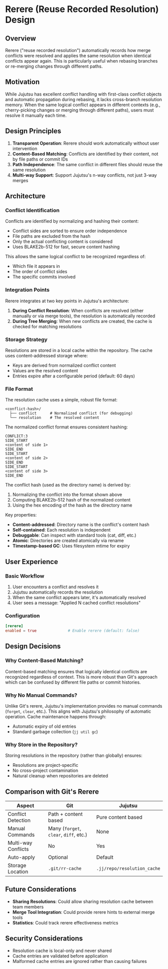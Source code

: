 # Rerere (Reuse Recorded Resolution) Design

## Overview

Rerere ("reuse recorded resolution") automatically records how merge conflicts were resolved and applies the same resolution when identical conflicts appear again. This is particularly useful when rebasing branches or re-merging changes through different paths.

## Motivation

While Jujutsu has excellent conflict handling with first-class conflict objects and automatic propagation during rebasing, it lacks cross-branch resolution memory. When the same logical conflict appears in different contexts (e.g., cherry-picking changes or merging through different paths), users must resolve it manually each time.

## Design Principles

1. **Transparent Operation**: Rerere should work automatically without user intervention
2. **Content-Based Matching**: Conflicts are identified by their content, not by file paths or commit IDs
3. **Path Independence**: The same conflict in different files should reuse the same resolution
4. **Multi-way Support**: Support Jujutsu's n-way conflicts, not just 3-way merges

## Architecture

### Conflict Identification

Conflicts are identified by normalizing and hashing their content:
- Conflict sides are sorted to ensure order independence
- File paths are excluded from the hash
- Only the actual conflicting content is considered
- Uses BLAKE2b-512 for fast, secure content hashing

This allows the same logical conflict to be recognized regardless of:
- Which file it appears in
- The order of conflict sides
- The specific commits involved

### Integration Points

Rerere integrates at two key points in Jujutsu's architecture:

1. **During Conflict Resolution**: When conflicts are resolved (either manually or via merge tools), the resolution is automatically recorded
2. **During Tree Merging**: When new conflicts are created, the cache is checked for matching resolutions

### Storage Strategy

Resolutions are stored in a local cache within the repository. The cache uses content-addressed storage where:
- Keys are derived from normalized conflict content
- Values are the resolved content
- Entries expire after a configurable period (default: 60 days)

### File Format

The resolution cache uses a simple, robust file format:

```
<conflict-hash>/
  ├── conflict      # Normalized conflict (for debugging)
  └── resolution    # The resolved content
```

The normalized conflict format ensures consistent hashing:
```
CONFLICT:3
SIDE_START
<content of side 1>
SIDE_END
SIDE_START
<content of side 2>
SIDE_END
SIDE_START
<content of side 3>
SIDE_END
```

The conflict hash (used as the directory name) is derived by:
1. Normalizing the conflict into the format shown above
2. Computing BLAKE2b-512 hash of the normalized content
3. Using the hex encoding of the hash as the directory name

Key properties:
- **Content-addressed**: Directory name is the conflict's content hash
- **Self-contained**: Each resolution is independent
- **Debuggable**: Can inspect with standard tools (cat, diff, etc.)
- **Atomic**: Directories are created atomically via rename
- **Timestamp-based GC**: Uses filesystem mtime for expiry

## User Experience

### Basic Workflow

1. User encounters a conflict and resolves it
2. Jujutsu automatically records the resolution
3. When the same conflict appears later, it's automatically resolved
4. User sees a message: "Applied N cached conflict resolutions"

### Configuration

```toml
[rerere]
enabled = true              # Enable rerere (default: false)
```

## Design Decisions

### Why Content-Based Matching?

Content-based matching ensures that logically identical conflicts are recognized regardless of context. This is more robust than Git's approach which can be confused by different file paths or commit histories.

### Why No Manual Commands?

Unlike Git's rerere, Jujutsu's implementation provides no manual commands (`forget`, `clear`, etc.). This aligns with Jujutsu's philosophy of automatic operation. Cache maintenance happens through:
- Automatic expiry of old entries
- Standard garbage collection (`jj util gc`)

### Why Store in the Repository?

Storing resolutions in the repository (rather than globally) ensures:
- Resolutions are project-specific
- No cross-project contamination
- Natural cleanup when repositories are deleted

## Comparison with Git's Rerere

| Aspect | Git | Jujutsu |
|--------|-----|---------|
| Conflict Detection | Path + content based | Pure content based |
| Manual Commands | Many (`forget`, `clear`, `diff`, etc.) | None |
| Multi-way Conflicts | No | Yes |
| Auto-apply | Optional | Default |
| Storage Location | `.git/rr-cache` | `.jj/repo/resolution_cache` |

## Future Considerations

- **Sharing Resolutions**: Could allow sharing resolution cache between team members
- **Merge Tool Integration**: Could provide rerere hints to external merge tools
- **Statistics**: Could track rerere effectiveness metrics

## Security Considerations

- Resolution cache is local-only and never shared
- Cache entries are validated before application
- Malformed cache entries are ignored rather than causing failures
